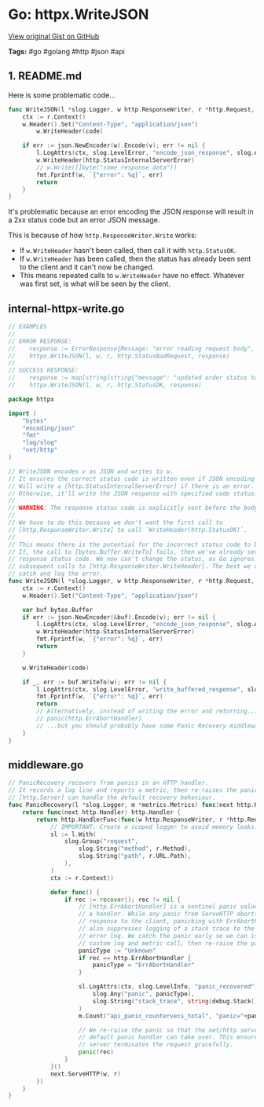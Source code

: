 # Go: httpx.WriteJSON 

[View original Gist on GitHub](https://gist.github.com/Integralist/c528f499d892cb0d74f7e037d5856358)

**Tags:** #go #golang #http #json #api

## 1. README.md

Here is some problematic code...

```go
func WriteJSON(l *slog.Logger, w http.ResponseWriter, r *http.Request, code int, v any) {
	ctx := r.Context()
	w.Header().Set("Content-Type", "application/json")
        w.WriteHeader(code)

	if err := json.NewEncoder(w).Encode(v); err != nil {
		l.LogAttrs(ctx, slog.LevelError, "encode_json_response", slog.Any("err", err))
		w.WriteHeader(http.StatusInternalServerError)
		// w.Write([]byte("some response data"))
		fmt.Fprintf(w, `{"error": %q}`, err)
		return
	}
}
```

It's problematic because an error encoding the JSON response will result in a 2xx status code but an error JSON message.

This is because of how `http.ResponseWriter.Write` works:

- If `w.WriteHeader` hasn't been called, then call it with `http.StatusOK`.
- If `w.WriteHeader` has been called, then the status has already been sent to the client and it can't now be changed.
- This means repeated calls to `w.WriteHeader` have no effect. Whatever was first set, is what will be seen by the client.

## internal-httpx-write.go

```go
// EXAMPLES
//
// ERROR RESPONSE:
//    response := ErrorResponse{Message: "error reading request body", Details: err.Error()}
//    httpx.WriteJSON(l, w, r, http.StatusBadRequest, response)
//
// SUCCESS RESPONSE:
//    response := map[string]string{"message": "updated order status to trigger certificate issuance"}
//    httpx.WriteJSON(l, w, r, http.StatusOK, response)

package httpx

import (
	"bytes"
	"encoding/json"
	"fmt"
	"log/slog"
	"net/http"
)

// WriteJSON encodes v as JSON and writes to w.
// It ensures the correct status code is written even if JSON encoding fails.
// Will write a [http.StatusInternalServerError] if there is an error.
// Otherwise, it'll write the JSON response with specified code status.
//
// WARNING: The response status code is explicitly sent before the body.
//
// We have to do this because we don't want the first call to
// [http.ResponseWriter.Write] to call `WriteHeader(http.StatusOK)`.
//
// This means there is the potential for the incorrect status code to be sent.
// If, the call to [bytes.Buffer.WriteTo] fails, then we've already set the
// response status code. We now can't change the status, as Go ignores
// subsequent calls to [http.ResponseWriter.WriteHeader]. The best we can do is
// catch and log the error.
func WriteJSON(l *slog.Logger, w http.ResponseWriter, r *http.Request, code int, v any) {
	ctx := r.Context()
	w.Header().Set("Content-Type", "application/json")

	var buf bytes.Buffer
	if err := json.NewEncoder(&buf).Encode(v); err != nil {
		l.LogAttrs(ctx, slog.LevelError, "encode_json_response", slog.Any("err", err))
		w.WriteHeader(http.StatusInternalServerError)
		fmt.Fprintf(w, `{"error": %q}`, err)
		return
	}

	w.WriteHeader(code)

	if _, err := buf.WriteTo(w); err != nil {
		l.LogAttrs(ctx, slog.LevelError, "write_buffered_response", slog.Any("err", err))
		fmt.Fprintf(w, `{"error": %q}`, err)
		return
		// Alternatively, instead of writing the error and returning...
		// panic(http.ErrAbortHandler)
		// ...but you should probably have some Panic Recovery middleware in your stack.
	}
}
```

## middleware.go

```go
// PanicRecovery recovers from panics in an HTTP handler.
// It records a log line and reports a metric, then re-raises the panic so
// [http.Server] can handle the default recovery behaviour.
func PanicRecovery(l *slog.Logger, m *metrics.Metrics) func(next http.Handler) http.Handler {
	return func(next http.Handler) http.Handler {
		return http.HandlerFunc(func(w http.ResponseWriter, r *http.Request) {
			// IMPORTANT: Create a scoped logger to avoid memory leaks.
			sl := l.With(
				slog.Group("request",
					slog.String("method", r.Method),
					slog.String("path", r.URL.Path),
				),
			)
			ctx := r.Context()

			defer func() {
				if rec := recover(); rec != nil {
					// [http.ErrAbortHandler] is a sentinel panic value to abort
					// a handler. While any panic from ServeHTTP aborts the
					// response to the client, panicking with ErrAbortHandler
					// also suppresses logging of a stack trace to the server's
					// error log. We catch the panic early so we can issue a
					// custom log and metric call, then re-raise the panic.
					panicType := "Unknown"
					if rec == http.ErrAbortHandler {
						panicType = "ErrAbortHandler"
					}

					sl.LogAttrs(ctx, slog.LevelInfo, "panic_recovered",
						slog.Any("panic", panicType),
						slog.String("stack_trace", string(debug.Stack())),
					)
					m.Count("api_panic_countervecs_total", "panic="+panicType)

					// We re-raise the panic so that the net/http server's
					// default panic handler can take over. This ensures the
					// server terminates the request gracefully.
					panic(rec)
				}
			}()
			next.ServeHTTP(w, r)
		})
	}
}
```

